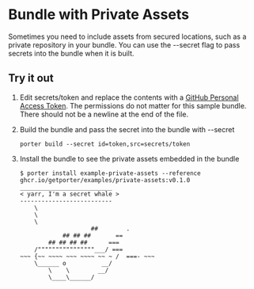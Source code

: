 # Bundle with Private Assets

Sometimes you need to include assets from secured locations, such as a private repository in your bundle.
You can use the \--secret flag to pass secrets into the bundle when it is built.

## Try it out
1. Edit secrets/token and replace the contents with a [GitHub Personal Access Token](https://github.com/settings/tokens).
    The permissions do not matter for this sample bundle.
    There should not be a newline at the end of the file.

1. Build the bundle and pass the secret into the bundle with \--secret
    ```
    porter build --secret id=token,src=secrets/token
    ```

1. Install the bundle to see the private assets embedded in the bundle
    ```
    $ porter install example-private-assets --reference ghcr.io/getporter/examples/private-assets:v0.1.0
    __________________________
    < yarr, I'm a secret whale >
    --------------------------
        \
        \
        \
                        ##        .
                ## ## ##       ==
            ## ## ## ##      ===
        /""""""""""""""""___/ ===
    ~~~ {~~ ~~~~ ~~~ ~~~~ ~~ ~ /  ===- ~~~
        \______ o          __/
            \    \        __/
            \____\______/
    ```
